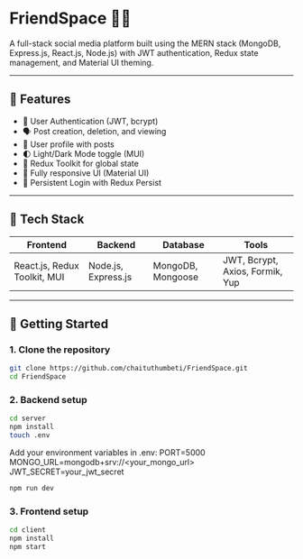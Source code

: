 # FriendSpace 👥🌐  
A full-stack social media platform built using the MERN stack (MongoDB, Express.js, React.js, Node.js) with JWT authentication, Redux state management, and Material UI theming.

---

## 🧩 Features

- 🔐 User Authentication (JWT, bcrypt)
- 🗣️ Post creation, deletion, and viewing
- 👤 User profile with posts
- 🌓 Light/Dark Mode toggle (MUI)
- 🧠 Redux Toolkit for global state
- 📱 Fully responsive UI (Material UI)
- 🔁 Persistent Login with Redux Persist

---

## 🧱 Tech Stack

| Frontend | Backend | Database | Tools |
|----------|---------|----------|-------|
| React.js, Redux Toolkit, MUI | Node.js, Express.js | MongoDB, Mongoose | JWT, Bcrypt, Axios, Formik, Yup |

---

## 🚀 Getting Started

### 1. Clone the repository

```bash
git clone https://github.com/chaituthumbeti/FriendSpace.git
cd FriendSpace
```
### 2. Backend setup

```bash
cd server
npm install
touch .env
```
Add your environment variables in .env:
PORT=5000
MONGO_URL=mongodb+srv://<your_mongo_url>
JWT_SECRET=your_jwt_secret

```bash
npm run dev
```

### 3. Frontend setup

```bash
cd client
npm install
npm start
```
